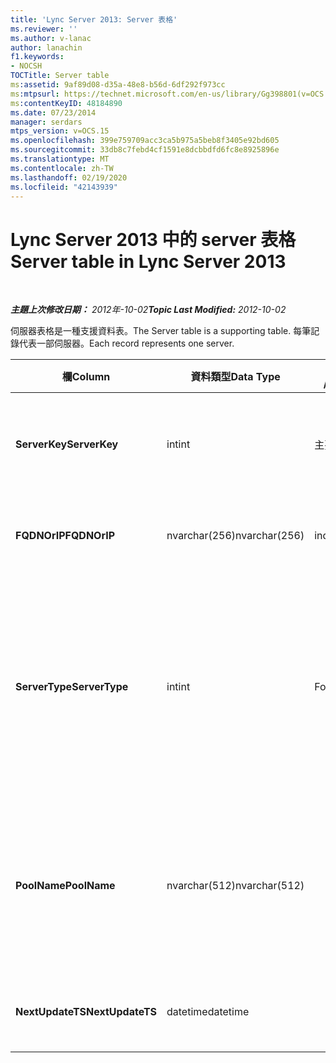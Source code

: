 ```yaml
---
title: 'Lync Server 2013: Server 表格'
ms.reviewer: ''
ms.author: v-lanac
author: lanachin
f1.keywords:
- NOCSH
TOCTitle: Server table
ms:assetid: 9af89d08-d35a-48e8-b56d-6df292f973cc
ms:mtpsurl: https://technet.microsoft.com/en-us/library/Gg398801(v=OCS.15)
ms:contentKeyID: 48184890
ms.date: 07/23/2014
manager: serdars
mtps_version: v=OCS.15
ms.openlocfilehash: 399e759709acc3ca5b975a5beb8f3405e92bd605
ms.sourcegitcommit: 33db8c7febd4cf1591e8dcbbdfd6fc8e8925896e
ms.translationtype: MT
ms.contentlocale: zh-TW
ms.lasthandoff: 02/19/2020
ms.locfileid: "42143939"
---
```

<div data-xmlns="http://www.w3.org/1999/xhtml">

<div class="topic" data-xmlns="http://www.w3.org/1999/xhtml" data-msxsl="urn:schemas-microsoft-com:xslt" data-cs="http://msdn.microsoft.com/">

<div data-asp="https://msdn2.microsoft.com/asp">

# <a name="server-table-in-lync-server-2013"></a><span data-ttu-id="4b57d-102">Lync Server 2013 中的 server 表格</span><span class="sxs-lookup"><span data-stu-id="4b57d-102">Server table in Lync Server 2013</span></span>

</div>

<div id="mainSection">

<div id="mainBody">

<span> </span>

<span data-ttu-id="4b57d-103">_**主題上次修改日期：** 2012年-10-02_</span><span class="sxs-lookup"><span data-stu-id="4b57d-103">_**Topic Last Modified:** 2012-10-02_</span></span>

<span data-ttu-id="4b57d-104">伺服器表格是一種支援資料表。</span><span class="sxs-lookup"><span data-stu-id="4b57d-104">The Server table is a supporting table.</span></span> <span data-ttu-id="4b57d-105">每筆記錄代表一部伺服器。</span><span class="sxs-lookup"><span data-stu-id="4b57d-105">Each record represents one server.</span></span>


<table>
<colgroup>
<col style="width: 25%" />
<col style="width: 25%" />
<col style="width: 25%" />
<col style="width: 25%" />
</colgroup>
<thead>
<tr class="header">
<th><span data-ttu-id="4b57d-106"><strong>欄</strong></span><span class="sxs-lookup"><span data-stu-id="4b57d-106"><strong>Column</strong></span></span></th>
<th><span data-ttu-id="4b57d-107"><strong>資料類型</strong></span><span class="sxs-lookup"><span data-stu-id="4b57d-107"><strong>Data Type</strong></span></span></th>
<th><span data-ttu-id="4b57d-108"><strong>主索引鍵 /</strong></span><span class="sxs-lookup"><span data-stu-id="4b57d-108"><strong>Key/Index</strong></span></span></th>
<th><span data-ttu-id="4b57d-109"><strong>詳細資料</strong></span><span class="sxs-lookup"><span data-stu-id="4b57d-109"><strong>Details</strong></span></span></th>
</tr>
</thead>
<tbody>
<tr class="odd">
<td><p><span data-ttu-id="4b57d-110"><strong>ServerKey</strong></span><span class="sxs-lookup"><span data-stu-id="4b57d-110"><strong>ServerKey</strong></span></span></p></td>
<td><p><span data-ttu-id="4b57d-111">int</span><span class="sxs-lookup"><span data-stu-id="4b57d-111">int</span></span></p></td>
<td><p><span data-ttu-id="4b57d-112">主要</span><span class="sxs-lookup"><span data-stu-id="4b57d-112">Primary</span></span></p></td>
<td><p><span data-ttu-id="4b57d-113">識別伺服器的唯一號碼。</span><span class="sxs-lookup"><span data-stu-id="4b57d-113">Unique number identifying the server.</span></span></p></td>
</tr>
<tr class="even">
<td><p><span data-ttu-id="4b57d-114"><strong>FQDNOrIP</strong></span><span class="sxs-lookup"><span data-stu-id="4b57d-114"><strong>FQDNOrIP</strong></span></span></p></td>
<td><p><span data-ttu-id="4b57d-115">nvarchar(256)</span><span class="sxs-lookup"><span data-stu-id="4b57d-115">nvarchar(256)</span></span></p></td>
<td><p><span data-ttu-id="4b57d-116">index</span><span class="sxs-lookup"><span data-stu-id="4b57d-116">index</span></span></p></td>
<td><p><span data-ttu-id="4b57d-117">MAC 位址字串。</span><span class="sxs-lookup"><span data-stu-id="4b57d-117">MAC address string.</span></span></p></td>
</tr>
<tr class="odd">
<td><p><span data-ttu-id="4b57d-118"><strong>ServerType</strong></span><span class="sxs-lookup"><span data-stu-id="4b57d-118"><strong>ServerType</strong></span></span></p></td>
<td><p><span data-ttu-id="4b57d-119">int</span><span class="sxs-lookup"><span data-stu-id="4b57d-119">int</span></span></p></td>
<td><p><span data-ttu-id="4b57d-120">Foreign</span><span class="sxs-lookup"><span data-stu-id="4b57d-120">Foreign</span></span></p></td>
<td><p><span data-ttu-id="4b57d-121">1： 中繼伺服器</span><span class="sxs-lookup"><span data-stu-id="4b57d-121">1: Mediation Server</span></span></p>
<p><span data-ttu-id="4b57d-122">2: A / V Conferencing Server16394: A / V Edge service32769: Gateway</span><span class="sxs-lookup"><span data-stu-id="4b57d-122">2: A/V Conferencing Server16394: A/V Edge service32769: Gateway</span></span></p></td>
</tr>
<tr class="even">
<td><p><span data-ttu-id="4b57d-123"><strong>PoolName</strong></span><span class="sxs-lookup"><span data-stu-id="4b57d-123"><strong>PoolName</strong></span></span></p></td>
<td><p><span data-ttu-id="4b57d-124">nvarchar(512)</span><span class="sxs-lookup"><span data-stu-id="4b57d-124">nvarchar(512)</span></span></p></td>
<td></td>
<td><p><span data-ttu-id="4b57d-125">伺服器所屬的集區。</span><span class="sxs-lookup"><span data-stu-id="4b57d-125">Pool the server belongs to.</span></span> <span data-ttu-id="4b57d-126">僅適用於 A / V 會議伺服器。</span><span class="sxs-lookup"><span data-stu-id="4b57d-126">Only applicable for the A/V Conferencing Server.</span></span></p></td>
</tr>
<tr class="odd">
<td><p><span data-ttu-id="4b57d-127"><strong>NextUpdateTS</strong></span><span class="sxs-lookup"><span data-stu-id="4b57d-127"><strong>NextUpdateTS</strong></span></span></p></td>
<td><p><span data-ttu-id="4b57d-128">datetime</span><span class="sxs-lookup"><span data-stu-id="4b57d-128">datetime</span></span></p></td>
<td></td>
<td><p><span data-ttu-id="4b57d-129">僅限內部使用。</span><span class="sxs-lookup"><span data-stu-id="4b57d-129">For internal use only.</span></span></p></td>
</tr>
</tbody>
</table>


</div>

<span> </span>

</div>

</div>

</div>

